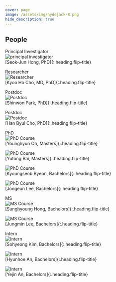 ```yaml
---
cover: page
image: /assets/img/hydejack-8.png
hide_description: true
---
```

## People
Principal Investigator<br/>
![principal investigator](/assets/img/hong_seok_jun.jpg)<br/>
[Seok-Jun Hong, PhD]{:.heading.flip-title}

Researcher<br/>
![Researcher](/assets/img/kyoohoocho_resume.jpeg)<br/>
[Kyoo Ho Cho, MD, PhD]{:.heading.flip-title}<br/>

Postdoc<br/>
![Postdoc](/assets/img/swpark_profile.jpeg)<br/>
[Shinwon Park, PhD]{:.heading.flip-title}<br/>

Postdoc<br/>
![Postdoc](/assets/img/CHB_resume.jpeg)<br/>
[Han Byul Cho, PhD]{:.heading.flip-title}<br/>

PhD<br/>
![PhD Course](/assets/img/younghyun_profile.jpg)<br/>
[Younghyun Oh, Masters]{:.heading.flip-title}<br/>

![PhD Course](/assets/img/yutong_profile.png)<br/>
[Yutong Bai, Masters]{:.heading.flip-title}<br/>

![PhD Course](/assets/img/ksbyeon_profile.jpg)<br/>
[Kyoungseob Byeon, Bachelors]{:.heading.flip-title}<br/>

![PhD Course](/assets/img/jongeun_profile.jpg)<br/>
[Jongeun Lee, Bachelors]{:.heading.flip-title}<br/>

MS<br/>
![MS Course](/assets/img/sunghyoung_profile.png)<br/>
[Sunghyoung Hong, Bachelors]{:.heading.flip-title}<br/>

![MS Course](/assets/img/jmlee_profile.jpg)<br/>
[Jungmin Lee, Bachelors]{:.heading.flip-title}<br/>

Intern<br/>
![Intern](/assets/img/sohyeong_profile.png)<br/>
[Sohyeong Kim, Bachelors]{:.heading.flip-title}<br/>

![Intern](/assets/img/hyunhoe_profile.png)<br/>
[Hyunhoe An, Bachelors]{:.heading.flip-title}<br/>

![Intern](/assets/img/yejin_profile.jpg)<br/>
[Yejin An, Bachelors]{:.heading.flip-title}<br/>
